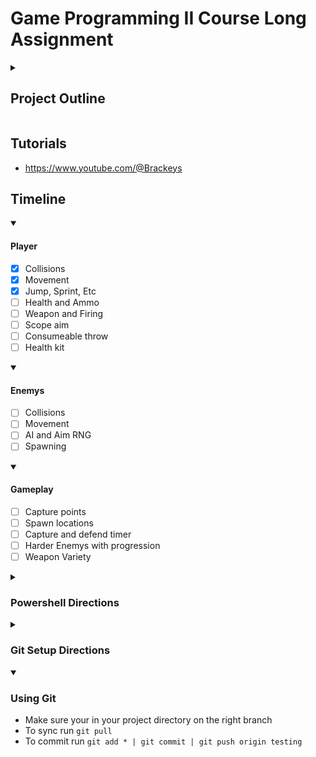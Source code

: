 # Game Programming II Course Long Assignment
<details close> 
  <summary><h2>Project Outline</h2></summary>
  
  <details open> 
    <summary><h4>Gameplay</h4></summary>
    
  - The game consists of a linear map of checkpoints the player must capture to complete the level/game. During the game the player will have 5 minutes to capture the nearest point
  - Timer - (5 minute length placeholder) - If the 5 minutes run out before the player captures the point, the enemies will have 5 minutes to take the players point (enemies will advance towards the players point)
  - Points - captured by being the only team at the point location for 10 seconds
  - Enemies - As the player captures more points, harder enemies will appear
  - If the player is pushed back, the harder enemies will not stop spawning

  </details>

  <details open> 
    <summary><h4>GUI</h4></summary>
    
  - Health, Ammo, Inv - left side health bar, ammo count under health, right side quick inventory (medkit, etc)
  - Marker - checkpoint direction
  - Checkpoint Bar - (colored checkpoints = captured, greyscale = to be captured)
  - Timer - shows time left and current goal (ie: attack/defend)
  </details>

  <details open> 
    <summary><h4>Sound/Effects</h4></summary>
    
  - Movement - Running, jumping, firing, knockout, low health, oneshot - will have sound effects
  - Markers - Hit markers and knockout - effects
  </details>

  <details open> 
    <summary><h4>Backlog</h4></summary>
    
  - Artillery - (pulls up a map that lets you click a location to send a large amount of damage to after delay)
  - Advanced enemy AI - (Enemies basic implementation is just stand around predetermined points, and run towards capture points. New Ai would cause some to shoot from afar, stay together in “squads”, and flank)
  </details>
</details>



## Tutorials
- https://www.youtube.com/@Brackeys

## Timeline
<details open> 
  <summary><h4>Player</h4></summary>
  
  - [X] Collisions
  - [X] Movement
  - [X] Jump, Sprint, Etc
  - [ ] Health and Ammo
  - [ ] Weapon and Firing
  - [ ] Scope aim
  - [ ] Consumeable throw
  - [ ] Health kit
</details>

<details open> 
  <summary><h4>Enemys</h4></summary>
  
  - [ ] Collisions
  - [ ] Movement
  - [ ] AI and Aim RNG
  - [ ] Spawning
</details>

<details open> 
  <summary><h4>Gameplay</h4></summary>
  
  - [ ] Capture points
  - [ ] Spawn locations
  - [ ] Capture and defend timer
  - [ ] Harder Enemys with progression
  - [ ] Weapon Variety
</details>

<details close> 
  <summary><h3>Powershell Directions</h3></summary>
  
  - Install Windows Terminal from microsoft store
  - Install a nerd font (https://www.nerdfonts.com/font-downloads)
  - Run ` winget install JanDeDobbeleer.OhMyPosh `
  - Run ` winget install --id Git.Git -e --source winget `
  - Restart terminal
  - Run ` PowerShellGet\Install-Module posh-git -Scope CurrentUser -Force `
  - Run ` New-Item -path $profile -type file -force `
  - Run ` New-Item -path C:/Code/powershell.json -type file -force `
  - Run ` notepad C:/Code/powershell.json `
  - Paste contents of powersell.json inside this file
  - Run ` notepad  $PROFILE `
  - Add "oh-my-posh --init --shell pwsh --config C:/Code/powershell.json | Invoke-Expression"
  - Run ` Import-Module posh-git ` and ` Add-PoshGitToProfile `
</details>

<details close> 
  <summary><h3>Git Setup Directions</h3></summary>
  
  - Setup your git run ` git config --global user.email "YOUR EMAIL" ` and ` git config --global user.name "YOUR NAME" `
  - Create a ` GitHub ` folder in Documents
  - Run ` cd ~/Documents/GitHub `
  - Run ` git clone https://github.com/googl267/GP2_fpsProject.git `
  - Run ` cd GP2_fpsProject.git `
  - Run ` git remote set-url origin https://github.com/googl267/GP2_fpsProject.git `
  - Run ` git checkout testing `
  - Run ` git pull `
</details>

<details open> 
  <summary><h3>Using Git</h3></summary>
  
  - Make sure your in your project directory on the right branch
  - To sync run ` git pull `
  - To commit run ` git add * | git commit | git push origin testing `
</details>
